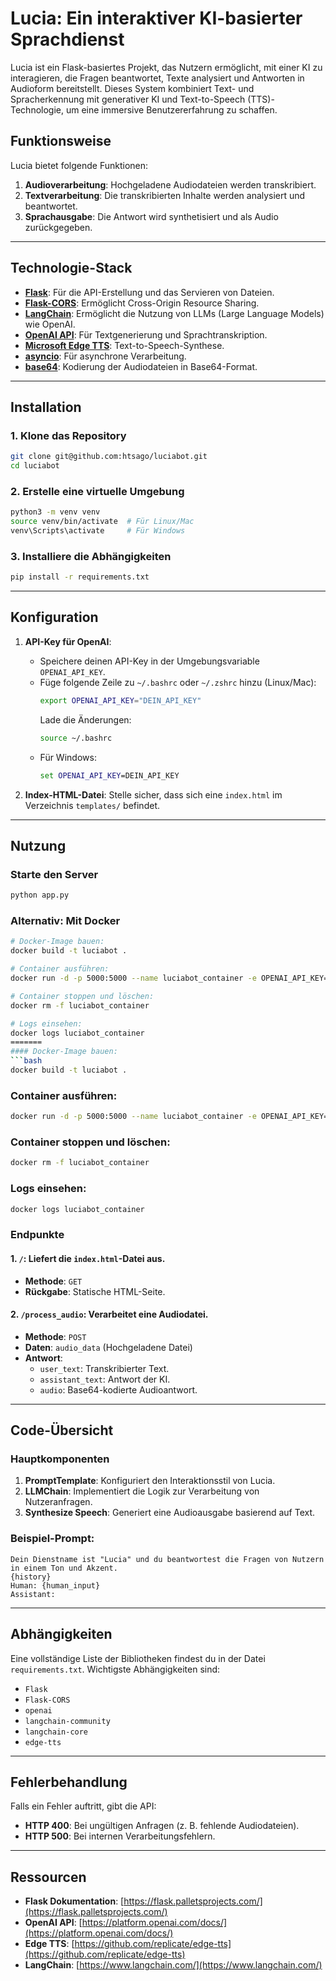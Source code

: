 # Lucia: Ein interaktiver KI-basierter Sprachdienst

Lucia ist ein Flask-basiertes Projekt, das Nutzern ermöglicht, mit einer KI zu interagieren, die Fragen beantwortet, Texte analysiert und Antworten in Audioform bereitstellt. Dieses System kombiniert Text- und Spracherkennung mit generativer KI und Text-to-Speech (TTS)-Technologie, um eine immersive Benutzererfahrung zu schaffen.

## Funktionsweise
Lucia bietet folgende Funktionen:
1. **Audioverarbeitung**: Hochgeladene Audiodateien werden transkribiert.
2. **Textverarbeitung**: Die transkribierten Inhalte werden analysiert und beantwortet.
3. **Sprachausgabe**: Die Antwort wird synthetisiert und als Audio zurückgegeben.

---

## Technologie-Stack

- **[Flask](https://flask.palletsprojects.com/)**: Für die API-Erstellung und das Servieren von Dateien.
- **[Flask-CORS](https://flask-cors.readthedocs.io/)**: Ermöglicht Cross-Origin Resource Sharing.
- **[LangChain](https://www.langchain.com/)**: Ermöglicht die Nutzung von LLMs (Large Language Models) wie OpenAI.
- **[OpenAI API](https://platform.openai.com/docs/)**: Für Textgenerierung und Sprachtranskription.
- **[Microsoft Edge TTS](https://github.com/replicate/edge-tts)**: Text-to-Speech-Synthese.
- **[asyncio](https://docs.python.org/3/library/asyncio.html)**: Für asynchrone Verarbeitung.
- **[base64](https://docs.python.org/3/library/base64.html)**: Kodierung der Audiodateien in Base64-Format.

---

## Installation

### 1. Klone das Repository
```bash
git clone git@github.com:htsago/luciabot.git
cd luciabot
```

### 2. Erstelle eine virtuelle Umgebung
```bash
python3 -m venv venv
source venv/bin/activate  # Für Linux/Mac
venv\Scripts\activate     # Für Windows
```

### 3. Installiere die Abhängigkeiten
```bash
pip install -r requirements.txt
```

---

## Konfiguration

1. **API-Key für OpenAI**: 
   - Speichere deinen API-Key in der Umgebungsvariable `OPENAI_API_KEY`. 
   - Füge folgende Zeile zu `~/.bashrc` oder `~/.zshrc` hinzu (Linux/Mac):
     ```bash
     export OPENAI_API_KEY="DEIN_API_KEY"
     ```
     Lade die Änderungen:
     ```bash
     source ~/.bashrc
     ```
   - Für Windows:
     ```cmd
     set OPENAI_API_KEY=DEIN_API_KEY
     ```

2. **Index-HTML-Datei**: Stelle sicher, dass sich eine `index.html` im Verzeichnis `templates/` befindet.

---

## Nutzung

### Starte den Server
```bash
python app.py
```
### **Alternativ: Mit Docker**

```bash
# Docker-Image bauen:
docker build -t luciabot .

# Container ausführen:
docker run -d -p 5000:5000 --name luciabot_container -e OPENAI_API_KEY="set your api key here" luciabot

# Container stoppen und löschen:
docker rm -f luciabot_container

# Logs einsehen:
docker logs luciabot_container
=======
#### Docker-Image bauen:
```bash
docker build -t luciabot .
```
### Container ausführen:

```bash
docker run -d -p 5000:5000 --name luciabot_container -e OPENAI_API_KEY="set your api key here" luciabot
```

### Container stoppen und löschen:

```bash
docker rm -f luciabot_container
```
### Logs einsehen:
```bash
docker logs luciabot_container
```

### Endpunkte

#### 1. **`/`**: Liefert die `index.html`-Datei aus.
- **Methode**: `GET`
- **Rückgabe**: Statische HTML-Seite.

#### 2. **`/process_audio`**: Verarbeitet eine Audiodatei.
- **Methode**: `POST`
- **Daten**: `audio_data` (Hochgeladene Datei)
- **Antwort**:
  - `user_text`: Transkribierter Text.
  - `assistant_text`: Antwort der KI.
  - `audio`: Base64-kodierte Audioantwort.

---

## Code-Übersicht

### Hauptkomponenten
1. **PromptTemplate**: Konfiguriert den Interaktionsstil von Lucia.
2. **LLMChain**: Implementiert die Logik zur Verarbeitung von Nutzeranfragen.
3. **Synthesize Speech**: Generiert eine Audioausgabe basierend auf Text.

### Beispiel-Prompt:
```plaintext
Dein Dienstname ist "Lucia" und du beantwortest die Fragen von Nutzern in einem Ton und Akzent.
{history}
Human: {human_input}
Assistant:
```

---

## Abhängigkeiten

Eine vollständige Liste der Bibliotheken findest du in der Datei `requirements.txt`. Wichtigste Abhängigkeiten sind:
- `Flask`
- `Flask-CORS`
- `openai`
- `langchain-community`
- `langchain-core`
- `edge-tts`

---

## Fehlerbehandlung

Falls ein Fehler auftritt, gibt die API:
- **HTTP 400**: Bei ungültigen Anfragen (z. B. fehlende Audiodateien).
- **HTTP 500**: Bei internen Verarbeitungsfehlern.

---

## Ressourcen

- **Flask Dokumentation**: [https://flask.palletsprojects.com/](https://flask.palletsprojects.com/)
- **OpenAI API**: [https://platform.openai.com/docs/](https://platform.openai.com/docs/)
- **Edge TTS**: [https://github.com/replicate/edge-tts](https://github.com/replicate/edge-tts)
- **LangChain**: [https://www.langchain.com/](https://www.langchain.com/)

